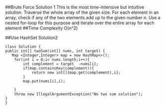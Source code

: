 
##Brute Force Solution 1
This is the most time-intensive but intuitive solution. Traverse the whole array of the given size. For each element in an array, 
check if any of the two elements add up to the given number n. 
Use a nested for-loop for this purpose and iterate over the entire array for each element
##Time Complexity O(n^2)

##Use HashSet Solution2
```
class Solution {
public int[] twoSum(int[] nums, int target) {
   Map <Integer,Integer> map = new HashMap<>();
    for(int i = 0;i< nums.length;i++){
        int complement = target  -nums[i];
        if(map.containsKey(complement)){
            return new int[]{map.get(complement),i};
        }
        map.put(nums[i],i);
        
    }
    throw new IllegalArgumentException("No two sum solution");
}
}
```
